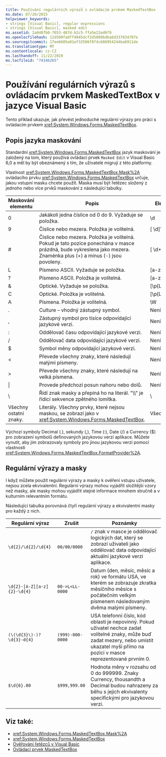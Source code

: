 ```yaml
---
title: Používání regulárních výrazů s ovládacím prvkem MaskedTextBox
ms.date: 07/20/2015
helpviewer_keywords:
- strings [Visual Basic], regular expressions
- strings [Visual Basic], masked edit
ms.assetid: 2a048fb0-7053-487d-b2c5-ffa5e22ed6f9
ms.openlocfilehash: 12d500fa0ff4945dcf2d5009bdba6d337834707e
ms.sourcegitcommit: 17ee6605e01ef32506f8fdc686954244ba6911de
ms.translationtype: MT
ms.contentlocale: cs-CZ
ms.lasthandoff: 11/22/2019
ms.locfileid: "74346265"
---
```

# <a name="using-regular-expressions-with-the-maskedtextbox-control-in-visual-basic"></a>Používání regulárních výrazů s ovládacím prvkem MaskedTextBox v jazyce Visual Basic
Tento příklad ukazuje, jak převést jednoduché regulární výrazy pro práci s ovládacím prvkem <xref:System.Windows.Forms.MaskedTextBox>.  
  
## <a name="description-of-the-masking-language"></a>Popis jazyka maskování  
 Standardní <xref:System.Windows.Forms.MaskedTextBox> jazyk maskování je založený na tom, který používá ovládací prvek `Masked Edit` v Visual Basic 6,0 a měl by být obeznámený s tím, že uživatelé migrují z této platformy.  
  
 Vlastnost <xref:System.Windows.Forms.MaskedTextBox.Mask%2A> ovládacího prvku <xref:System.Windows.Forms.MaskedTextBox> určuje, jakou vstupní masku chcete použít. Maska musí být řetězec složený z jednoho nebo více prvků maskování z následující tabulky.  
  
|Maskování elementu|Popis|Element regulárního výrazu|  
|---------------------|-----------------|--------------------------------|  
|0|Jakákoli jedna číslice od 0 do 9. Vyžaduje se položka.|\d|  
|9|Číslice nebo mezera. Položka je volitelná.|[ \d]?|  
|#|Číslice nebo mezera. Položka je volitelná. Pokud je tato pozice ponechána v masce prázdná, bude vykreslena jako mezera. Znaménka plus (+) a minus (-) jsou povoleny.|[ \d+-]?|  
|L|Písmeno ASCII. Vyžaduje se položka.|[a-zA-Z]|  
|?|Písmeno ASCII. Položka je volitelná.|[a-zA-Z]?|  
|&|Optické. Vyžaduje se položka.|[\p{Ll}\p{Lu}\p{Lt}\p{Lm}\p{Lo}]|  
|C|Optické. Položka je volitelná.|[\p{Ll}\p{Lu}\p{Lt}\p{Lm}\p{Lo}]?|  
|A|Písmena. Položka je volitelná.|\W|  
|.|Culture – vhodný zástupný symbol.|Není k dispozici.|  
|,|Zástupný symbol pro tisíce odpovídající jazykové verzi.|Není k dispozici.|  
|:|Oddělovač času odpovídající jazykové verzi.|Není k dispozici.|  
|/|Oddělovač data odpovídající jazykové verzi.|Není k dispozici.|  
|$|Symbol měny odpovídající jazykové verzi.|Není k dispozici.|  
|\<|Převede všechny znaky, které následují malými písmeny.|Není k dispozici.|  
|>|Převede všechny znaky, které následují na velká písmena.|Není k dispozici.|  
|&#124;|Provede předchozí posun nahoru nebo dolů.|Není k dispozici.|  
|&#92;|Řídí znak masky a přepíná ho na literál. "\\\\" je řídicí sekvence zpětného lomítka.|&#92;|  
|Všechny ostatní znaky.|Literály. Všechny prvky, které nejsou maskou, se zobrazí jako v <xref:System.Windows.Forms.MaskedTextBox>.|Všechny ostatní znaky.|  
  
 Výchozí symboly Decimal (.), sekundy (,), Time (:), Date (/) a Currency ($) pro zobrazení symbolů definovaných jazykovou verzí aplikace. Můžete vynutit, aby jim zobrazovaly symboly pro jinou jazykovou verzi pomocí vlastnosti <xref:System.Windows.Forms.MaskedTextBox.FormatProvider%2A>.  
  
## <a name="regular-expressions-and-masks"></a>Regulární výrazy a masky  
 I když můžete použít regulární výrazy a masky k ověření vstupu uživatele, nejsou zcela ekvivalentní. Regulární výrazy mohou vyjádřit složitější vzory než masky, ale masky mohou vyjádřit stejné informace mnohem stručně a v kulturním relevantním formátu.  
  
 Následující tabulka porovnává čtyři regulární výrazy a ekvivalentní masky pro každý z nich.  
  
|Regulární výraz|Zrušit|Poznámky|  
|------------------------|----------|-----------|  
|`\d{2}/\d{2}/\d{4}`|`00/00/0000`|`/` znak v masce je oddělovač logických dat, který se zobrazí uživateli jako oddělovač data odpovídající aktuální jazykové verzi aplikace.|  
|`\d{2}-[A-Z][a-z]{2}-\d{4}`|`00->L<LL-0000`|Datum (den, měsíc, měsíc a rok) ve formátu USA, ve kterém se zobrazuje zkratka měsíčního měsíce s počátečním velkým písmenem následovaným dvěma malými písmeny.|  
|`(\(\d{3}\)-)?\d{3}-d{4}`|`(999)-000-0000`|USA telefonní číslo, kód oblasti je nepovinný. Pokud uživatel nechce zadat volitelné znaky, může buď zadat mezery, nebo umístit ukazatel myši přímo na pozici v masce reprezentované prvním 0.|  
|`$\d{6}.00`|`$999,999.00`|Hodnota měny v rozsahu od 0 do 999999. Znaky Currency, thousandth a Decimal budou nahrazeny za běhu s jejich ekvivalenty specifickými pro jazykovou verzi.|  
  
## <a name="see-also"></a>Viz také:

- <xref:System.Windows.Forms.MaskedTextBox.Mask%2A>
- <xref:System.Windows.Forms.MaskedTextBox>
- [Ověřování řetězců v Visual Basic](../../../../visual-basic/programming-guide/language-features/strings/validating-strings.md)
- [Ovládací prvek MaskedTextBox](../../../../framework/winforms/controls/maskedtextbox-control-windows-forms.md)
